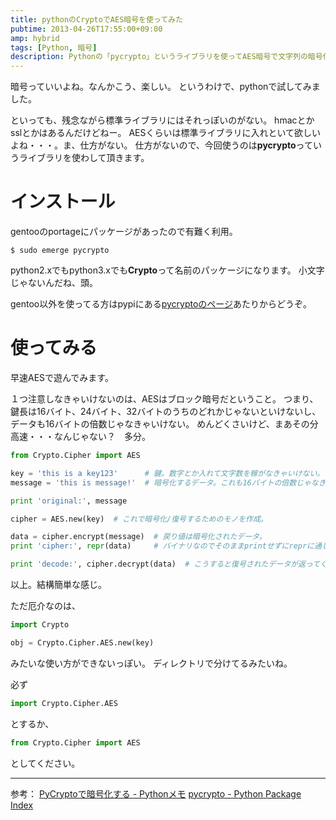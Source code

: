 ```yaml
---
title: pythonのCryptoでAES暗号を使ってみた
pubtime: 2013-04-26T17:55:00+09:00
amp: hybrid
tags: [Python, 暗号]
description: Pythonの「pycrypto」というライブラリを使ってAES暗号で文字列の暗号化を試してみました。
---
```


暗号っていいよね。なんかこう、楽しい。
というわけで、pythonで試してみました。

といっても、残念ながら標準ライブラリにはそれっぽいのがない。
hmacとかsslとかはあるんだけどねー。
AESくらいは標準ライブラリに入れといて欲しいよね・・・。ま、仕方がない。
仕方がないので、今回使うのは**pycrypto**っていうライブラリを使わして頂きます。

# インストール
gentooのportageにパッケージがあったので有難く利用。
``` shell
$ sudo emerge pycrypto
```
python2.xでもpython3.xでも**Crypto**って名前のパッケージになります。
小文字じゃないんだね、頭。

gentoo以外を使ってる方はpypiにある[pycryptoのページ](https://pypi.python.org/pypi/pycrypto)あたりからどうぞ。

# 使ってみる
早速AESで遊んでみます。

１つ注意しなきゃいけないのは、AESはブロック暗号だということ。
つまり、鍵長は16バイト、24バイト、32バイトのうちのどれかじゃないといけないし、データも16バイトの倍数じゃなきゃいけない。
めんどくさいけど、まあその分高速・・・なんじゃない？　多分。

``` python
from Crypto.Cipher import AES

key = 'this is a key123'      # 鍵。数字とか入れて文字数を稼がなきゃいけない。
message = 'this is message!'  # 暗号化するデータ。これも16バイトの倍数じゃなきゃいけない。

print 'original:', message

cipher = AES.new(key)  # これで暗号化/復号するためのモノを作成。

data = cipher.encrypt(message)  # 戻り値は暗号化されたデータ。
print 'cipher:', repr(data)     # バイナリなのでそのままprintせずにreprに通してます。

print 'decode:', cipher.decrypt(data)  # こうすると復号されたデータが返ってくる。
```
以上。結構簡単な感じ。

ただ厄介なのは、
``` python
import Crypto

obj = Crypto.Cipher.AES.new(key)
```
みたいな使い方ができないっぽい。
ディレクトリで分けてるみたいね。

必ず
``` python
import Crypto.Cipher.AES
```
とするか、
``` python
from Crypto.Cipher import AES
```
としてください。

---
参考：
[PyCryptoで暗号化する - Pythonメモ](http://yoshi-python.blogspot.jp/2009/10/pycrypto.html)
[pycrypto - Python Package Index](https://pypi.python.org/pypi/pycrypto)
